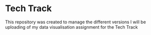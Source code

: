 # Tech Track

This repository was created to manage the different versions I will be uploading of my data visualisation assignment for the Tech Track
